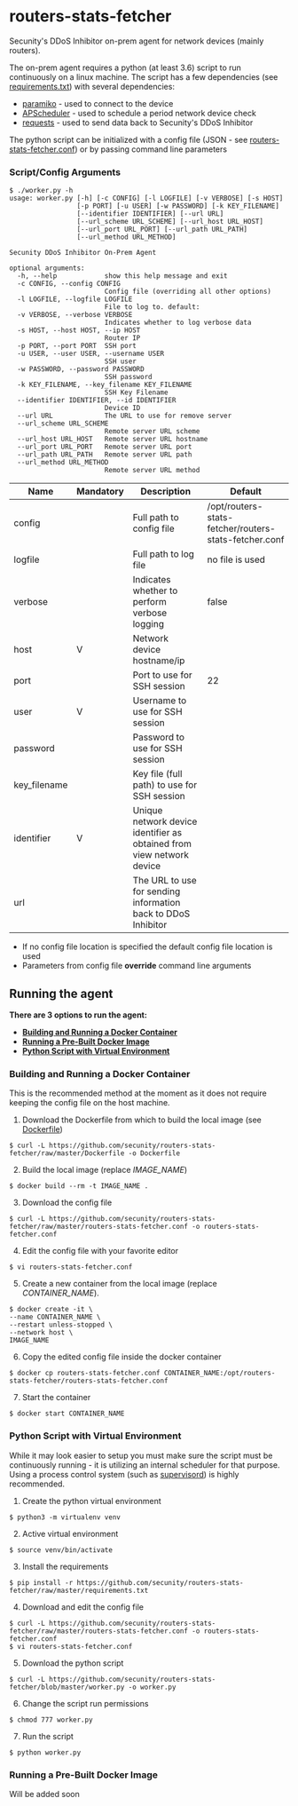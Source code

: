 # routers-stats-fetcher
Secunity's DDoS Inhibitor on-prem agent for network devices (mainly routers).

The on-prem agent requires a python (at least 3.6) script to run continuously on a linux machine. The script has a few dependencies (see [requirements.txt](requirements.txt)) with several dependencies:
- [paramiko](http://www.paramiko.org/) - used to connect to the device
- [APScheduler](https://apscheduler.readthedocs.io/) - used to schedule a period network device check
- [requests](https://requests.readthedocs.io/) - used to send data back to Secunity's DDoS Inhibitor

The python script can be initialized with a config file (JSON - see [routers-stats-fetcher.conf](routers-stats-fetcher.conf)) or by passing command line parameters

### Script/Config Arguments
```shell script
$ ./worker.py -h
usage: worker.py [-h] [-c CONFIG] [-l LOGFILE] [-v VERBOSE] [-s HOST]
                 [-p PORT] [-u USER] [-w PASSWORD] [-k KEY_FILENAME]
                 [--identifier IDENTIFIER] [--url URL]
                 [--url_scheme URL_SCHEME] [--url_host URL_HOST]
                 [--url_port URL_PORT] [--url_path URL_PATH]
                 [--url_method URL_METHOD]

Secunity DDoS Inhibitor On-Prem Agent

optional arguments:
  -h, --help            show this help message and exit
  -c CONFIG, --config CONFIG
                        Config file (overriding all other options)
  -l LOGFILE, --logfile LOGFILE
                        File to log to. default:
  -v VERBOSE, --verbose VERBOSE
                        Indicates whether to log verbose data
  -s HOST, --host HOST, --ip HOST
                        Router IP
  -p PORT, --port PORT  SSH port
  -u USER, --user USER, --username USER
                        SSH user
  -w PASSWORD, --password PASSWORD
                        SSH password
  -k KEY_FILENAME, --key_filename KEY_FILENAME
                        SSH Key Filename
  --identifier IDENTIFIER, --id IDENTIFIER
                        Device ID
  --url URL             The URL to use for remove server
  --url_scheme URL_SCHEME
                        Remote server URL scheme
  --url_host URL_HOST   Remote server URL hostname
  --url_port URL_PORT   Remote server URL port
  --url_path URL_PATH   Remote server URL path
  --url_method URL_METHOD
                        Remote server URL method

```

| Name | Mandatory | Description | Default |
| --- | --- | --- | --- |
| config | | Full path to config file | /opt/routers-stats-fetcher/routers-stats-fetcher.conf |
| logfile | | Full path to log file | no file is used |
| verbose | | Indicates whether to perform verbose logging | false |
| host | V | Network device hostname/ip | |
| port | | Port to use for SSH session | 22 |
| user | V | Username to use for SSH session | |
| password | | Password to use for SSH session | |
| key_filename | | Key file (full path) to use for SSH session | |
| identifier | V | Unique network device identifier as obtained from view network device | | 
| url | | The URL to use for sending information back to DDoS Inhibitor |

* If no config file location is specified the default config file location is used
* Parameters from config file **override** command line arguments


## Running the agent
**There are 3 options to run the agent:**
* **[Building and Running a Docker Container](#Building-and-Running-a-Docker-Container)**<br>
* **[Running a Pre-Built Docker Image](#Running-a-Pre-Built-Docker-Image)**<br>
* **[Python Script with Virtual Environment](#Python-Script-with-Virtual-Environment)**

### Building and Running a Docker Container
This is the recommended method at the moment as it does not require keeping the config file on the host machine.

1. Download the Dockerfile from which to build the local image (see [Dockerfile](Dockerfile))
```shell script
$ curl -L https://github.com/secunity/routers-stats-fetcher/raw/master/Dockerfile -o Dockerfile
```

2. Build the local image (replace *IMAGE_NAME*)
```shell script
$ docker build --rm -t IMAGE_NAME .
```

3. Download the config file
```shell script
$ curl -L https://github.com/secunity/routers-stats-fetcher/raw/master/routers-stats-fetcher.conf -o routers-stats-fetcher.conf
```

4. Edit the config file with your favorite editor
```shell script
$ vi routers-stats-fetcher.conf
```

5. Create a new container from the local image (replace *CONTAINER_NAME*).

```shell script
$ docker create -it \
--name CONTAINER_NAME \
--restart unless-stopped \
--network host \
IMAGE_NAME
```

6. Copy the edited config file inside the docker container
```shell script
$ docker cp routers-stats-fetcher.conf CONTAINER_NAME:/opt/routers-stats-fetcher/routers-stats-fetcher.conf
```

7. Start the container
```shell script
$ docker start CONTAINER_NAME
```

### Python Script with Virtual Environment
While it may look easier to setup you must make sure the script must be continuously running - 
it is utilizing an internal scheduler for that purpose.
Using a process control system (such as [supervisord](http://supervisord.org/)) is highly recommended.

1. Create the python virtual environment
 ```shell script
$ python3 -m virtualenv venv
```

2. Active virtual environment
```shell script
$ source venv/bin/activate
```

3. Install the requirements
```shell script
$ pip install -r https://github.com/secunity/routers-stats-fetcher/raw/master/requirements.txt
``` 

4. Download and edit the config file
```shell script
$ curl -L https://github.com/secunity/routers-stats-fetcher/raw/master/routers-stats-fetcher.conf -o routers-stats-fetcher.conf
$ vi routers-stats-fetcher.conf
```

5. Download the python script
```shell script
$ curl -L https://github.com/secunity/routers-stats-fetcher/blob/master/worker.py -o worker.py
```

6. Change the script run permissions
```shell script
$ chmod 777 worker.py
```

7. Run the script
```shell script
$ python worker.py
``` 

### Running a Pre-Built Docker Image
Will be added soon